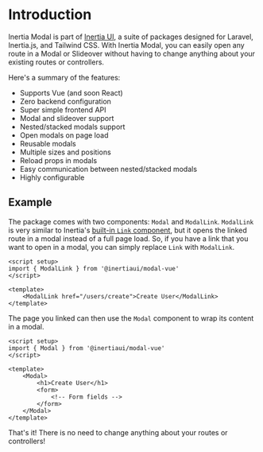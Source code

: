 # Introduction

Inertia Modal is part of [Inertia UI](https://inertiaui.com), a suite of packages designed for Laravel, Inertia.js, and Tailwind CSS. With Inertia Modal, you can easily open any route in a Modal or Slideover without having to change anything about your existing routes or controllers.

Here's a summary of the features:

- Supports Vue (and soon React)
- Zero backend configuration
- Super simple frontend API
- Modal and slideover support
- Nested/stacked modals support
- Open modals on page load
- Reusable modals
- Multiple sizes and positions
- Reload props in modals
- Easy communication between nested/stacked modals
- Highly configurable

## Example

The package comes with two components: `Modal` and `ModalLink`. `ModalLink` is very similar to Inertia's [built-in `Link` component](https://inertiajs.com/links), but it opens the linked route in a modal instead of a full page load. So, if you have a link that you want to open in a modal, you can simply replace `Link` with `ModalLink`.

```vue
<script setup>
import { ModalLink } from '@inertiaui/modal-vue'
</script>

<template>
    <ModalLink href="/users/create">Create User</ModalLink>
</template>
```

The page you linked can then use the `Modal` component to wrap its content in a modal.

```vue
<script setup>
import { Modal } from '@inertiaui/modal-vue'
</script>

<template>
    <Modal>
        <h1>Create User</h1>
        <form>
            <!-- Form fields -->
        </form>
    </Modal>
</template>
```

That's it! There is no need to change anything about your routes or controllers!
